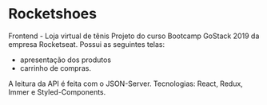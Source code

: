 # Rocketshoes
Frontend - Loja virtual de tênis
Projeto do curso Bootcamp GoStack 2019 da empresa Rocketseat.
Possui as seguintes telas: 
- apresentação dos produtos
- carrinho de compras.

A leitura da API é feita com o JSON-Server. Tecnologias: React, Redux, Immer e Styled-Components.
